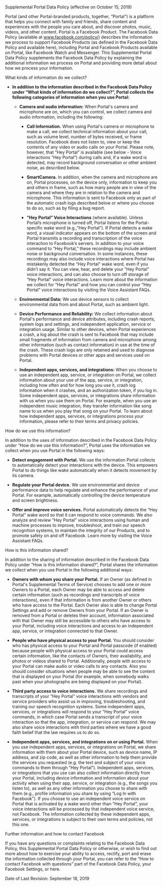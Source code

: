 Supplemental Portal Data Policy (effective on October 15, 2019)

Portal (and other Portal-branded products, together, “Portal”) is a platform that helps you connect with family and friends, share content and experiences with the people you care about, and discover photos, music, videos, and other content. Portal is a Facebook Product. The Facebook Data Policy (available at www.facebook.com/policy/) describes the information we process to support Facebook Products (as defined in the Facebook Data Policy and available here), including Portal and Facebook Products available on Portal, like Facebook Watch and Messenger. This Supplemental Portal Data Policy supplements the Facebook Data Policy by explaining the additional information we process on Portal and providing more detail about how we process your information.

What kinds of information do we collect?

*   **In addition to the information described in the Facebook Data Policy under “What kinds of information do we collect?”, Portal collects the following categories of information when you use Portal:**
    
    *   **Camera and audio information:** When Portal's camera and microphone are on, which you can control, we collect camera and audio information, including the following:
        
        *   **Call Information.** When using Portal's camera or microphone to make a call, we collect technical information about your call, such as volume level, number of bytes received, or frame resolution. Facebook does not listen to, view or keep the contents of any video or audio calls on your Portal. Please note, however, that “Hey Portal” is available (see below - Voice interactions “Hey Portal”) during calls and, if a wake word is detected, may record background conversation or other ambient noise, as described below.
            
        *   **SmartCamera.** In addition, when the camera and microphone are on, Portal processes, on the device only, information to keep you and others in frame, such as how many people are in view of the camera and where they are in relation to the camera and microphone. This information is sent to Facebook only as part of the automatic crash logs described below or where you choose to do so, such as by filing a bug report.
            
        *   **"Hey Portal” Voice Interactions** (where available). Unless Portal’s microphone is turned off, Portal listens for the Portal-specific wake word (e.g.,”Hey Portal”). If Portal detects a wake word, a visual indicator appears on the bottom of the screen and Portal transmits a recording and transcription of the voice interaction to Facebook’s servers. In addition to your voice command to “Hey Portal,” these recordings may include ambient noise or background conversation. In some instances, these recordings may also include voice interactions where Portal has mistakenly detected the “Hey Portal” wake word, even if you didn’t say it. You can view, hear, and delete your “Hey Portal” voice interactions, and can also choose to turn off storage of “Hey Portal” voice interactions. Learn more about the information we collect for “Hey Portal” and how you can control your “Hey Portal” voice interactions by visiting the Voice Assistant FAQs.
            
    *   **Environmental Data:** We use device sensors to collect environmental data from and about Portal, such as ambient light.
        
    *   **Device Performance and Reliability:** We collect information about Portal's performance and device attributes, including crash reports, system logs and settings, and independent application, service or integration usage. Similar to other devices, when Portal experiences a crash, a log about the crash is sent to Facebook that may include small fragments of information from camera and microphone among other information (such as contact information) in use at the time of the crash. These crash logs are only retained and used to diagnose problems with Portal devices or other apps and services used on Portal.
        
    *   **Independent apps, services, and integrations:** When you choose to use an independent app, service, or integration on Portal, we collect information about your use of the app, service, or integration, including how often and for how long you use it, crash log information when it crashes, and an authorization token, if you log in. Some independent apps, services, or integrations share information with us when you use them on Portal. For example, when you use an independent music integration, they transfer information like song name to us when you play that song on your Portal. To learn about how independent apps, services, or integrations process your information, please refer to their terms and privacy policies.
        

How do we use this information?

In addition to the uses of information described in the Facebook Data Policy under “How do we use this information?”, Portal uses the information we collect when you use Portal in the following ways:

*   **Detect engagement with Portal.** We use the information Portal collects to automatically detect your interactions with the device. This empowers Portal to do things like wake automatically when it detects movement by its camera.
    
*   **Regulate your Portal device.** We use environmental and device performance data to help regulate and enhance the performance of your Portal. For example, automatically controlling the device temperature and screen brightness.
    
*   **Offer and improve voice services.** Portal automatically detects the “Hey Portal” wake word so that it can respond to voice commands. We also analyze and review “Hey Portal” voice interactions using human and machine processes to improve, troubleshoot, and train our speech recognition systems, to maintain the integrity of our Products, and to promote safety on and off Facebook. Learn more by visiting the Voice Assistant FAQs.
    

How is this information shared?

In addition to the sharing of information described in the Facebook Data Policy under “How is this information shared?”, Portal shares the information we collect when you use Portal in the following additional ways:

*   **Owners with whom you share your Portal.** If an Owner (as defined in Portal's Supplemental Terms of Service) chooses to add one or more Owners to a Portal, each Owner may be able to access and delete certain information (such as recordings and transcripts of voice interactions), even if that information is from another Owner or others who have access to the Portal. Each Owner also is able to change Portal Settings and add or remove Owners from your Portal. If an Owner is removed from a Portal or deletes their account, information associated with that Owner may still be accessible to others who have access to your Portal, including voice interactions and access to an independent app, service, or integration connected to that Owner.
    
*   **People who have physical access to your Portal.** You should consider who has physical access to your Portal and Portal passcode (if enabled) because people with physical access to your Portal could access certain information, like the contacts of Owners, their availability, and photos or videos shared to Portal. Additionally, people with access to your Portal can make audio or video calls to any contacts. Also you should consider situations when people may be able to see the content that is displayed on your Portal (for example, when somebody walks past when your photographs are being displayed on your Portal).
    
*   **Third party access to voice interactions.** We share recordings and transcripts of your “Hey Portal” voice interactions with vendors and service providers who assist us in improving, troubleshooting, and training our speech recognition systems. Some independent apps, services, or integrations will respond to your “Hey Portal” voice commands, in which case Portal sends a transcript of your voice interaction so that the app, integration, or service can respond. We may also share voice interactions with third parties where we have a good faith belief that the law requires us to do so.
    
*   **Independent apps, services, and integrations on or using Portal.** When you use independent apps, services, or integrations on Portal, we share information with them about your Portal device, such as device name, IP address, and zip code, as well as other information to help them provide the services you requested (e.g. the text and subject of your voice commands to them through “Hey Portal”). Independent apps, services, or integrations that you use can also collect information directly from your Portal, including device information and information about your activity when using their app, service, or integration (e.g., the songs you listen to), as well as any other information you choose to share with them (e.g., profile information you share by using “Log In with Facebook”). If you choose to use an independent voice service on Portal that is activated by a wake word other than “Hey Portal”, your voice interactions will be processed by that independent voice service, not Facebook. The information collected by these independent apps, services, or integrations is subject to their own terms and policies, not this one.
    

Further information and how to contact Facebook

If you have any questions or complaints relating to the Facebook Data Policy, this Supplemental Portal Data Policy or otherwise, or wish to find out more about how to exercise your ability to access, rectify, port and erase the information collected through your Portal, you can refer to the “How to contact Facebook with questions” part of the Facebook Data Policy, your Facebook Settings, or here.

Date of Last Revision: September 18, 2019